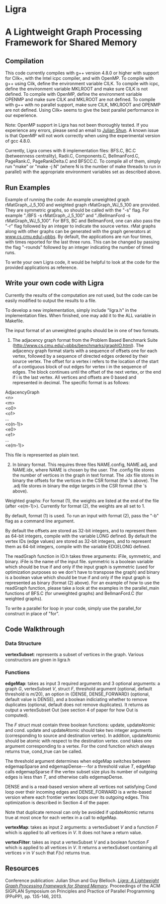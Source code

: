Ligra
===========================
A Lightweight Graph Processing Framework for Shared Memory
======================

Compilation
--------

This code currently compiles with g++ version 4.8.0 or higher with
support for Cilk+, with the Intel icpc compiler, and with OpenMP. To
compile with g++ using Cilk, define the environment variable CILK. To
compile with icpc, define the environment variable MKLROOT and make
sure CILK is not defined. To compile with OpenMP, define the
environment variable OPENMP and make sure CILK and MKLROOT are not
defined. To compile with g++ with no parallel support, make sure CILK,
MKLROOT and OPENMP are not defined. Using Cilk+ seems to give the best
parallel performance in our experience.

Note: OpenMP support in Ligra has not been thoroughly tested. If you
experience any errors, please send an email to [Julian
Shun](mailto:jshun@cs.cmu.edu). A known issue is that OpenMP will not work
correctly when using the experimental version of gcc 4.8.0.

Currently, Ligra comes with 8 implementation files:
BFS.C, BC.C (betweenness centrality), Radii.C, Components.C,
BellmanFord.C, PageRank.C, PageRankDelta.C and BFSCC.C. To compile all
of them, simply run "make" or "make -j N" (where N is the number of
make threads to run in parallel) with the appropriate environment
variables set as described above. 

Run Examples
-------
Example of running the code: An example unweighted graph
rMatGraph_J_5_100 and weighted graph rMatGraph_WJ_5_100 are
provided. They are symmetric graphs, so should be called with the "-s"
flag. For example "./BFS -s rMatGraph_J_5_100" and "./BellmanFord -s
rMatGraph_WJ_5_100". For BFS, BC and BellmanFord, one can also pass
the "-r" flag followed by an integer to indicate the source vertex.
rMat graphs along with other graphs can be generated with the graph
generators at www.cs.cmu.edu/~pbbs. By default, the applications are
run four times, with times reported for the last three runs. This can
be changed by passing the flag "-rounds" followed by an integer
indicating the number of timed runs.

To write your own Ligra code, it would be helpful to look at the code
for the provided applications as reference.


Write your own code with Ligra
-------
Currently the results of the computation are
not used, but the code can be easily modified to output the results to
a file.

To develop a new implementation, simply include "ligra.h" in the
implementation files. When finished, one may add it to the ALL
variable in Makefile.

The input format of an unweighted graphs should be in one of two
formats.

1) The adjacency graph format from the Problem Based Benchmark Suite
 (http://www.cs.cmu.edu/~pbbs/benchmarks/graphIO.html). The adjacency
 graph format starts with a sequence of offsets one for each vertex,
 followed by a sequence of directed edges ordered by their source
 vertex. The offset for a vertex i refers to the location of the start
 of a contiguous block of out edges for vertex i in the sequence of
 edges. The block continues until the offset of the next vertex, or
 the end if i is the last vertex. All vertices and offsets are 0 based
 and represented in decimal. The specific format is as follows:

AdjacencyGraph  
&lt;n>  
&lt;m>  
&lt;o0>  
&lt;o1>  
...  
&lt;o(n-1)>  
&lt;e0>  
&lt;e1>  
...  
&lt;e(m-1)>  

This file is represented as plain text.

2) In binary format. This requires three files NAME.config, NAME.adj,
and NAME.idx, where NAME is chosen by the user. The .config file
stores the number of vertices in the graph in text format. The .idx
file stores in binary the offsets for the vertices in the CSR format
(the <o>'s above). The .adj file stores in binary the edge targets in
the CSR format (the <e>'s above).

Weighted graphs: For format (1), the weights are listed at the end of
the file (after &lt;e(m-1)>). Currently for format (2), the weights are
all set to 1.

By default, format (1) is used. To run an input with format (2), pass
the "-b" flag as a command line argument.

By default the offsets are stored as 32-bit integers, and to represent
them as 64-bit integers, compile with the variable LONG defined. By
default the vertex IDs (edge values) are stored as 32-bit integers,
and to represent them as 64-bit integers, compile with the variable
EDGELONG defined.

The readGraph function in IO.h takes three arguments: iFile,
symmetric, and binary. iFile is the name of the input file. symmetric
is a boolean variable which should be true if and only if the input
graph is symmetric (used for optimization purposes so we don't have to
transpose the graph) and binary is a boolean value which should be
true if and only if the input graph is represented as binary (format
(2) above). For an example of how to use the readGraph function,
please take a look at the examples in the parallel_main functions of
BFS.C (for unweighted graphs) and BellmanFord.C (for weighted graphs).

To write a parallel for loop in your code, simply use the parallel_for
construct in place of "for".

Code Walkthrough
---------

### Data Structure

**vertexSubset**: represents a subset of vertices in the graph. Various constructors are given in
ligra.h

### Functions

**edgeMap**: takes as input 3 required arguments and 3 optional arguments:
a graph *G*, vertexSubset *V*, struct *F*, threshold argument
(optional, default threshold is *m*/20), an option in {DENSE,
DENSE_FORWARD} (optional, default value is DENSE), and a boolean
indiciating whether to remove duplicates (optional, default does not
remove duplicates). It returns as output a vertexSubset Out
(see section 4 of paper for how Out is computed).

The *F* struct must contain three boolean functions: update,
updateAtomic and cond.  update and updateAtomic should take two
integer arguments (corresponding to source and destination vertex). In
addition, updateAtomic should be atomic with respect to the
destination vertex. cond takes one argument corresponding to a vertex.
For the cond function which always returns true, cond_true can be
called.

The threshold argument determines when edgeMap switches between
edgemapSparse and edgemapDense---for a threshold value *T*, edgeMap
calls edgemapSparse if the vertex subset size plus its number of
outgoing edges is less than *T*, and otherwise calls edgemapDense.

DENSE and is a read-based version where all vertices not satisfying
Cond loop over their incoming edges and DENSE_FORWARD is a write-based
version where each frontier vertex loops over its outgoing edges. This
optimization is described in Section 4 of the paper.

Note that duplicate removal can only be avoided if updateAtomic
returns true at most once for each vertex in a call to edgeMap.

**vertexMap**: takes as input 2 arguments: a vertexSubset *V* and
a function *F* which is applied to all vertices in *V*. It does not have a
return value.

**vertexFilter**: takes as input a vertexSubset *V* and a boolean
function *F* which is applied to all vertices in *V*. It returns a
vertexSubset containing all vertices *v* in *V* such that *F(v)*
returns true.


Resources  
-------- 

Conference publication: Julian Shun and Guy Blelloch. [*Ligra: A
Lightweight Graph Processing Framework for Shared Memory*](http://www.cs.cmu.edu/~jshun/ligra.pdf). Proceedings
of the ACM SIGPLAN Symposium on Principles and Practice of Parallel
Programming (PPoPP), pp. 135-146, 2013.

